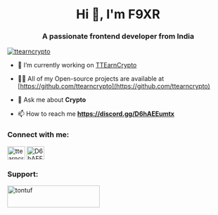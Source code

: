 <h1 align="center">Hi 👋, I'm F9XR</h1>
<h3 align="center">A passionate frontend developer from India</h3>

<p align="left"> <a href="https://twitter.com/ttearncrypto" target="blank"><img src="https://img.shields.io/twitter/follow/ttearncrypto?logo=twitter&style=for-the-badge" alt="ttearncrypto" /></a> </p>

- 🔭 I’m currently working on [TTEarnCrypto](https://ttearncrypto.taplink.ws)

- 👨‍💻 All of my Open-source projects are available at [https://github.com/ttearncrypto](https://github.com/ttearncrypto)

- 💬 Ask me about **Crypto**

- 📫 How to reach me **https://discord.gg/D6hAEEumtx**

<h3 align="left">Connect with me:</h3>
<p align="left">
<a href="https://twitter.com/ttearncrypto" target="blank"><img align="center" src="https://raw.githubusercontent.com/rahuldkjain/github-profile-readme-generator/master/src/images/icons/Social/twitter.svg" alt="ttearncrypto" height="30" width="40" /></a>
<a href="https://discord.gg/D6hAEEumtx" target="blank"><img align="center" src="https://raw.githubusercontent.com/rahuldkjain/github-profile-readme-generator/master/src/images/icons/Social/discord.svg" alt="D6hAEEumtx" height="30" width="40" /></a>
</p>

<h3 align="left">Support:</h3>
<p><a href="https://ko-fi.com/tontuf"> <img align="left" src="https://cdn.ko-fi.com/cdn/kofi3.png?v=3" height="50" width="210" alt="tontuf" /></a></p><br><br>
